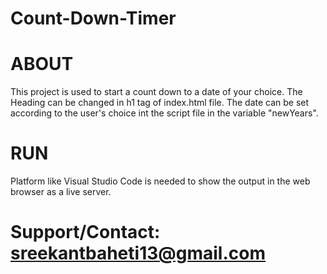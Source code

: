 # Count-Down-Timer

# ABOUT
This project is used to start a count down to a date of your choice. The Heading can be changed in h1 tag of index.html file. The date can be set according to the user's choice int the script file in the variable "newYears".

# RUN
Platform like Visual Studio Code is needed to show the output in the web browser as a live server.

# Support/Contact: sreekantbaheti13@gmail.com
